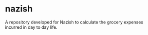 # nazish
A repository developed for Nazish to calculate the grocery expenses incurred in day to day life.
